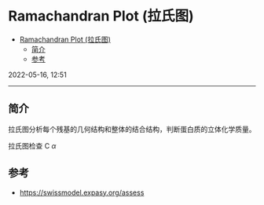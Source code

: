 # Ramachandran Plot (拉氏图)

- [Ramachandran Plot (拉氏图)](#ramachandran-plot-拉氏图)
  - [简介](#简介)
  - [参考](#参考)

2022-05-16, 12:51
***

## 简介

拉氏图分析每个残基的几何结构和整体的结合结构，判断蛋白质的立体化学质量。 

拉氏图检查 C $\alpha$

## 参考

- https://swissmodel.expasy.org/assess
